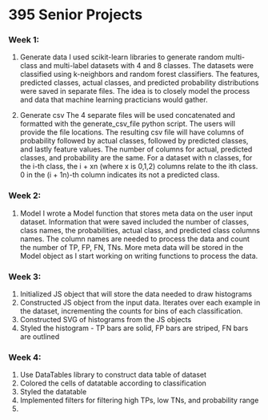 # 395 Senior Projects

### Week 1:
1) Generate data
I used scikit-learn libraries to generate random multi-class and multi-label
datasets with 4 and 8 classes. The datasets were classified using k-neighbors
and random forest classifiers. The features, predicted classes, actual classes,
and predicted probability distributions were saved in separate files. The idea
is to closely model the process and data that machine learning practicians would
gather.

2) Generate csv
The 4 separate files will be used concatenated and formatted with the
generate_csv_file python script. The users will provide the file locations.
The resulting csv file will have columns of probability followed by actual classes,
followed by predicted classes, and lastly feature values. The number of columns
for actual, predicted classes, and probability are the same. For a dataset with
n classes, for the i-th class, the i + xn (where x is 0,1,2) columns relate to
the ith class. 0 in the (i + 1n)-th column indicates its not a predicted class.

### Week 2:
1) Model
I wrote a Model function that stores meta data on the user input dataset.
Information that were saved included the number of classes, class names, the probabilities, actual class, and predicted class columns names. The column names
are needed to process the data and count the number of TP, FP, FN, TNs. More
meta data will be stored in the Model object as I start working on writing
functions to process the data.

### Week 3:
1) Initialized JS object that will store the data needed to draw histograms
2) Constructed JS object from the input data. Iterates over each example in the
dataset, incrementing the counts for bins of each classification.
3) Constructed SVG of histograms from the JS objects
4) Styled the histogram - TP bars are solid, FP bars are striped, FN bars are
outlined

### Week 4:
1) Use DataTables library to construct data table of dataset
2) Colored the cells of datatable according to classification
3) Styled the datatable
4) Implemented filters for filtering high TPs, low TNs, and probability range
5) 
